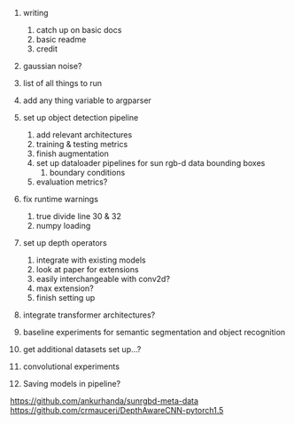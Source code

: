 1. writing
   1. catch up on basic docs
   1. basic readme
   1. credit
1. gaussian noise?
1. list of all things to run   
1. add any thing variable to argparser   
1. set up object detection pipeline
   1. add relevant architectures
   1. training & testing metrics
   1. finish augmentation   
   1. set up dataloader pipelines for sun rgb-d data bounding boxes
      1. boundary conditions
   1. evaluation metrics?
1. fix runtime warnings
      1. true divide line 30 & 32
      1. numpy loading
1. set up depth operators
    1. integrate with existing models
    1. look at paper for extensions   
    1. easily interchangeable with conv2d?
    1. max extension?
    1. finish setting up
1. integrate transformer architectures?   
1. baseline experiments for semantic segmentation and object recognition
1. get additional datasets set up...?
1. convolutional experiments

1. Saving models in pipeline?

https://github.com/ankurhanda/sunrgbd-meta-data
https://github.com/crmauceri/DepthAwareCNN-pytorch1.5